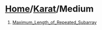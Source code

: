 # [Home](./../..)/[Karat](./..)/Medium
1. [Maximum_Length_of_Repeated_Subarray](./Maximum_Length_of_Repeated_Subarray.md)
